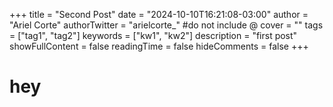 +++
title = "Second Post"
date = "2024-10-10T16:21:08-03:00"
author = "Ariel Corte"
authorTwitter = "arielcorte_" #do not include @
cover = ""
tags = ["tag1", "tag2"]
keywords = ["kw1", "kw2"]
description = "first post"
showFullContent = false
readingTime = false
hideComments = false
+++

# hey

